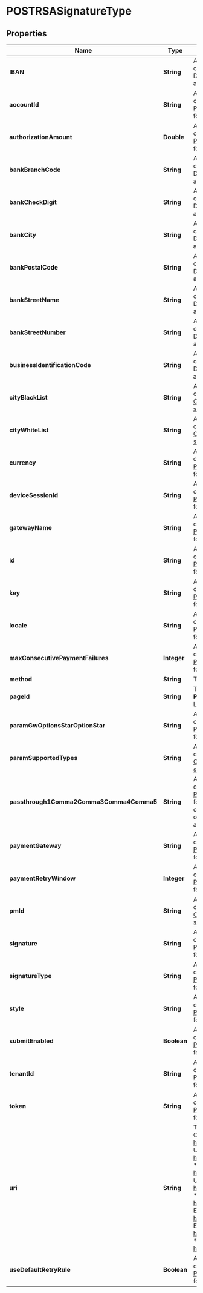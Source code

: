 

# POSTRSASignatureType


## Properties

| Name | Type | Description | Notes |
|------------ | ------------- | ------------- | -------------|
|**IBAN** | **String** | An optional client parameter that can be used for validating client-side HPM parameters specific for Bank Transfer - Direct Debit.  See [Client parameters for Payment Pages 2.0](https://knowledgecenter.zuora.com/Billing/Billing_and_Payments/LA_Hosted_Payment_Pages/B_Payment_Pages_2.0/J_Client_Parameters_for_Payment_Pages_2.0)  and [Validate client-side HPM parameters](https://knowledgecenter.zuora.com/Billing/Billing_and_Payments/LA_Hosted_Payment_Pages/B_Payment_Pages_2.0/F_Generate_the_Digital_Signature_for_Payment_Pages_2.0#Validate_Client-side_HPM_Parameters)  for details.  |  [optional] |
|**accountId** | **String** | An optional client parameter that can be used for validating client-side HPM parameters.  See [Client parameters for Payment Pages 2.0](https://knowledgecenter.zuora.com/Billing/Billing_and_Payments/LA_Hosted_Payment_Pages/B_Payment_Pages_2.0/J_Client_Parameters_for_Payment_Pages_2.0)  and [Validate client-side HPM parameters](https://knowledgecenter.zuora.com/Billing/Billing_and_Payments/LA_Hosted_Payment_Pages/B_Payment_Pages_2.0/F_Generate_the_Digital_Signature_for_Payment_Pages_2.0#Validate_Client-side_HPM_Parameters)  for details.  |  [optional] |
|**authorizationAmount** | **Double** | An optional client parameter that can be used for validating client-side HPM parameters.  See [Client parameters for Payment Pages 2.0](https://knowledgecenter.zuora.com/Billing/Billing_and_Payments/LA_Hosted_Payment_Pages/B_Payment_Pages_2.0/J_Client_Parameters_for_Payment_Pages_2.0)  and [Validate client-side HPM parameters](https://knowledgecenter.zuora.com/Billing/Billing_and_Payments/LA_Hosted_Payment_Pages/B_Payment_Pages_2.0/F_Generate_the_Digital_Signature_for_Payment_Pages_2.0#Validate_Client-side_HPM_Parameters)  for details.  |  [optional] |
|**bankBranchCode** | **String** | An optional client parameter that can be used for validating client-side HPM parameters specific for Bank Transfer - Direct Debit.  See [Client parameters for Payment Pages 2.0](https://knowledgecenter.zuora.com/Billing/Billing_and_Payments/LA_Hosted_Payment_Pages/B_Payment_Pages_2.0/J_Client_Parameters_for_Payment_Pages_2.0)  and [Validate client-side HPM parameters](https://knowledgecenter.zuora.com/Billing/Billing_and_Payments/LA_Hosted_Payment_Pages/B_Payment_Pages_2.0/F_Generate_the_Digital_Signature_for_Payment_Pages_2.0#Validate_Client-side_HPM_Parameters)  for details.  |  [optional] |
|**bankCheckDigit** | **String** | An optional client parameter that can be used for validating client-side HPM parameters specific for Bank Transfer - Direct Debit.  See [Client parameters for Payment Pages 2.0](https://knowledgecenter.zuora.com/Billing/Billing_and_Payments/LA_Hosted_Payment_Pages/B_Payment_Pages_2.0/J_Client_Parameters_for_Payment_Pages_2.0)  and [Validate client-side HPM parameters](https://knowledgecenter.zuora.com/Billing/Billing_and_Payments/LA_Hosted_Payment_Pages/B_Payment_Pages_2.0/F_Generate_the_Digital_Signature_for_Payment_Pages_2.0#Validate_Client-side_HPM_Parameters)  for details.  |  [optional] |
|**bankCity** | **String** | An optional client parameter that can be used for validating client-side HPM parameters specific for Bank Transfer - Direct Debit.  See [Client parameters for Payment Pages 2.0](https://knowledgecenter.zuora.com/Billing/Billing_and_Payments/LA_Hosted_Payment_Pages/B_Payment_Pages_2.0/J_Client_Parameters_for_Payment_Pages_2.0)  and [Validate client-side HPM parameters](https://knowledgecenter.zuora.com/Billing/Billing_and_Payments/LA_Hosted_Payment_Pages/B_Payment_Pages_2.0/F_Generate_the_Digital_Signature_for_Payment_Pages_2.0#Validate_Client-side_HPM_Parameters)  for details.  |  [optional] |
|**bankPostalCode** | **String** | An optional client parameter that can be used for validating client-side HPM parameters specific for Bank Transfer - Direct Debit.  See [Client parameters for Payment Pages 2.0](https://knowledgecenter.zuora.com/Billing/Billing_and_Payments/LA_Hosted_Payment_Pages/B_Payment_Pages_2.0/J_Client_Parameters_for_Payment_Pages_2.0)  and [Validate client-side HPM parameters](https://knowledgecenter.zuora.com/Billing/Billing_and_Payments/LA_Hosted_Payment_Pages/B_Payment_Pages_2.0/F_Generate_the_Digital_Signature_for_Payment_Pages_2.0#Validate_Client-side_HPM_Parameters)  for details.  |  [optional] |
|**bankStreetName** | **String** | An optional client parameter that can be used for validating client-side HPM parameters specific for Bank Transfer - Direct Debit.  See [Client parameters for Payment Pages 2.0](https://knowledgecenter.zuora.com/Billing/Billing_and_Payments/LA_Hosted_Payment_Pages/B_Payment_Pages_2.0/J_Client_Parameters_for_Payment_Pages_2.0)  and [Validate client-side HPM parameters](https://knowledgecenter.zuora.com/Billing/Billing_and_Payments/LA_Hosted_Payment_Pages/B_Payment_Pages_2.0/F_Generate_the_Digital_Signature_for_Payment_Pages_2.0#Validate_Client-side_HPM_Parameters)  for details.  |  [optional] |
|**bankStreetNumber** | **String** | An optional client parameter that can be used for validating client-side HPM parameters specific for Bank Transfer - Direct Debit.  See [Client parameters for Payment Pages 2.0](https://knowledgecenter.zuora.com/Billing/Billing_and_Payments/LA_Hosted_Payment_Pages/B_Payment_Pages_2.0/J_Client_Parameters_for_Payment_Pages_2.0)  and [Validate client-side HPM parameters](https://knowledgecenter.zuora.com/Billing/Billing_and_Payments/LA_Hosted_Payment_Pages/B_Payment_Pages_2.0/F_Generate_the_Digital_Signature_for_Payment_Pages_2.0#Validate_Client-side_HPM_Parameters)  for details.  |  [optional] |
|**businessIdentificationCode** | **String** | An optional client parameter that can be used for validating client-side HPM parameters specific for Bank Transfer - Direct Debit.  See [Client parameters for Payment Pages 2.0](https://knowledgecenter.zuora.com/Billing/Billing_and_Payments/LA_Hosted_Payment_Pages/B_Payment_Pages_2.0/J_Client_Parameters_for_Payment_Pages_2.0)  and [Validate client-side HPM parameters](https://knowledgecenter.zuora.com/Billing/Billing_and_Payments/LA_Hosted_Payment_Pages/B_Payment_Pages_2.0/F_Generate_the_Digital_Signature_for_Payment_Pages_2.0#Validate_Client-side_HPM_Parameters)  for details.  |  [optional] |
|**cityBlackList** | **String** | An optional client parameter that can be used for validating client-side HPM parameters specific for credit cards.  See [Client parameters for Payment Pages 2.0](https://knowledgecenter.zuora.com/Billing/Billing_and_Payments/LA_Hosted_Payment_Pages/B_Payment_Pages_2.0/J_Client_Parameters_for_Payment_Pages_2.0)  and [Validate client-side HPM parameters](https://knowledgecenter.zuora.com/Billing/Billing_and_Payments/LA_Hosted_Payment_Pages/B_Payment_Pages_2.0/F_Generate_the_Digital_Signature_for_Payment_Pages_2.0#Validate_Client-side_HPM_Parameters)  for details.  |  [optional] |
|**cityWhiteList** | **String** | An optional client parameter that can be used for validating client-side HPM parameters specific for credit cards.  See [Client parameters for Payment Pages 2.0](https://knowledgecenter.zuora.com/Billing/Billing_and_Payments/LA_Hosted_Payment_Pages/B_Payment_Pages_2.0/J_Client_Parameters_for_Payment_Pages_2.0)  and [Validate client-side HPM parameters](https://knowledgecenter.zuora.com/Billing/Billing_and_Payments/LA_Hosted_Payment_Pages/B_Payment_Pages_2.0/F_Generate_the_Digital_Signature_for_Payment_Pages_2.0#Validate_Client-side_HPM_Parameters)  for details.  |  [optional] |
|**currency** | **String** | An optional client parameter that can be used for validating client-side HPM parameters.  See [Client parameters for Payment Pages 2.0](https://knowledgecenter.zuora.com/Billing/Billing_and_Payments/LA_Hosted_Payment_Pages/B_Payment_Pages_2.0/J_Client_Parameters_for_Payment_Pages_2.0)  and [Validate client-side HPM parameters](https://knowledgecenter.zuora.com/Billing/Billing_and_Payments/LA_Hosted_Payment_Pages/B_Payment_Pages_2.0/F_Generate_the_Digital_Signature_for_Payment_Pages_2.0#Validate_Client-side_HPM_Parameters)  for details.  |  [optional] |
|**deviceSessionId** | **String** | An optional client parameter that can be used for validating client-side HPM parameters.  See [Client parameters for Payment Pages 2.0](https://knowledgecenter.zuora.com/Billing/Billing_and_Payments/LA_Hosted_Payment_Pages/B_Payment_Pages_2.0/J_Client_Parameters_for_Payment_Pages_2.0)  and [Validate client-side HPM parameters](https://knowledgecenter.zuora.com/Billing/Billing_and_Payments/LA_Hosted_Payment_Pages/B_Payment_Pages_2.0/F_Generate_the_Digital_Signature_for_Payment_Pages_2.0#Validate_Client-side_HPM_Parameters)  for details.  |  [optional] |
|**gatewayName** | **String** | An optional client parameter that can be used for validating client-side HPM parameters.  See [Client parameters for Payment Pages 2.0](https://knowledgecenter.zuora.com/Billing/Billing_and_Payments/LA_Hosted_Payment_Pages/B_Payment_Pages_2.0/J_Client_Parameters_for_Payment_Pages_2.0)  and [Validate client-side HPM parameters](https://knowledgecenter.zuora.com/Billing/Billing_and_Payments/LA_Hosted_Payment_Pages/B_Payment_Pages_2.0/F_Generate_the_Digital_Signature_for_Payment_Pages_2.0#Validate_Client-side_HPM_Parameters)  for details.  |  [optional] |
|**id** | **String** | An optional client parameter that can be used for validating client-side HPM parameters.  See [Client parameters for Payment Pages 2.0](https://knowledgecenter.zuora.com/Billing/Billing_and_Payments/LA_Hosted_Payment_Pages/B_Payment_Pages_2.0/J_Client_Parameters_for_Payment_Pages_2.0)  and [Validate client-side HPM parameters](https://knowledgecenter.zuora.com/Billing/Billing_and_Payments/LA_Hosted_Payment_Pages/B_Payment_Pages_2.0/F_Generate_the_Digital_Signature_for_Payment_Pages_2.0#Validate_Client-side_HPM_Parameters)  for details.  |  [optional] |
|**key** | **String** | An optional client parameter that can be used for validating client-side HPM parameters.  See [Client parameters for Payment Pages 2.0](https://knowledgecenter.zuora.com/Billing/Billing_and_Payments/LA_Hosted_Payment_Pages/B_Payment_Pages_2.0/J_Client_Parameters_for_Payment_Pages_2.0)  and [Validate client-side HPM parameters](https://knowledgecenter.zuora.com/Billing/Billing_and_Payments/LA_Hosted_Payment_Pages/B_Payment_Pages_2.0/F_Generate_the_Digital_Signature_for_Payment_Pages_2.0#Validate_Client-side_HPM_Parameters)  for details.  |  [optional] |
|**locale** | **String** | An optional client parameter that can be used for validating client-side HPM parameters.  See [Client parameters for Payment Pages 2.0](https://knowledgecenter.zuora.com/Billing/Billing_and_Payments/LA_Hosted_Payment_Pages/B_Payment_Pages_2.0/J_Client_Parameters_for_Payment_Pages_2.0)  and [Validate client-side HPM parameters](https://knowledgecenter.zuora.com/Billing/Billing_and_Payments/LA_Hosted_Payment_Pages/B_Payment_Pages_2.0/F_Generate_the_Digital_Signature_for_Payment_Pages_2.0#Validate_Client-side_HPM_Parameters)  for details.  |  [optional] |
|**maxConsecutivePaymentFailures** | **Integer** | An optional client parameter that can be used for validating client-side HPM parameters.  See [Client parameters for Payment Pages 2.0](https://knowledgecenter.zuora.com/Billing/Billing_and_Payments/LA_Hosted_Payment_Pages/B_Payment_Pages_2.0/J_Client_Parameters_for_Payment_Pages_2.0)  and [Validate client-side HPM parameters](https://knowledgecenter.zuora.com/Billing/Billing_and_Payments/LA_Hosted_Payment_Pages/B_Payment_Pages_2.0/F_Generate_the_Digital_Signature_for_Payment_Pages_2.0#Validate_Client-side_HPM_Parameters)  for details.  |  [optional] |
|**method** | **String** | The type of the request. Set it to POST.  |  |
|**pageId** | **String** | The page id of your Payment Pages 2.0 form. Click **Show Page Id** next to the Payment Page name in the Hosted Page List to retrieve the page id.  |  |
|**paramGwOptionsStarOptionStar** | **String** | An optional client parameter that can be used for validating client-side HPM parameters.  See [Client parameters for Payment Pages 2.0](https://knowledgecenter.zuora.com/Billing/Billing_and_Payments/LA_Hosted_Payment_Pages/B_Payment_Pages_2.0/J_Client_Parameters_for_Payment_Pages_2.0)  and [Validate client-side HPM parameters](https://knowledgecenter.zuora.com/Billing/Billing_and_Payments/LA_Hosted_Payment_Pages/B_Payment_Pages_2.0/F_Generate_the_Digital_Signature_for_Payment_Pages_2.0#Validate_Client-side_HPM_Parameters)  for details.  |  [optional] |
|**paramSupportedTypes** | **String** | An optional client parameter that can be used for validating client-side HPM parameters specific for credit cards.  See [Client parameters for Payment Pages 2.0](https://knowledgecenter.zuora.com/Billing/Billing_and_Payments/LA_Hosted_Payment_Pages/B_Payment_Pages_2.0/J_Client_Parameters_for_Payment_Pages_2.0)  and [Validate client-side HPM parameters](https://knowledgecenter.zuora.com/Billing/Billing_and_Payments/LA_Hosted_Payment_Pages/B_Payment_Pages_2.0/F_Generate_the_Digital_Signature_for_Payment_Pages_2.0#Validate_Client-side_HPM_Parameters)  for details.  |  [optional] |
|**passthrough1Comma2Comma3Comma4Comma5** | **String** | An optional client parameter that can be used for validating client-side HPM parameters.  See [Client parameters for Payment Pages 2.0](https://knowledgecenter.zuora.com/Billing/Billing_and_Payments/LA_Hosted_Payment_Pages/B_Payment_Pages_2.0/J_Client_Parameters_for_Payment_Pages_2.0)  and [Validate client-side HPM parameters](https://knowledgecenter.zuora.com/Billing/Billing_and_Payments/LA_Hosted_Payment_Pages/B_Payment_Pages_2.0/F_Generate_the_Digital_Signature_for_Payment_Pages_2.0#Validate_Client-side_HPM_Parameters)  for details.  Note: Although up to 15 passthrough parameters can be supported when passing in your client parameters, only the first 5 parameters are used for signature generation and validation.  |  [optional] |
|**paymentGateway** | **String** | An optional client parameter that can be used for validating client-side HPM parameters.  See [Client parameters for Payment Pages 2.0](https://knowledgecenter.zuora.com/Billing/Billing_and_Payments/LA_Hosted_Payment_Pages/B_Payment_Pages_2.0/J_Client_Parameters_for_Payment_Pages_2.0)  and [Validate client-side HPM parameters](https://knowledgecenter.zuora.com/Billing/Billing_and_Payments/LA_Hosted_Payment_Pages/B_Payment_Pages_2.0/F_Generate_the_Digital_Signature_for_Payment_Pages_2.0#Validate_Client-side_HPM_Parameters)  for details.  |  [optional] |
|**paymentRetryWindow** | **Integer** | An optional client parameter that can be used for validating client-side HPM parameters.  See [Client parameters for Payment Pages 2.0](https://knowledgecenter.zuora.com/Billing/Billing_and_Payments/LA_Hosted_Payment_Pages/B_Payment_Pages_2.0/J_Client_Parameters_for_Payment_Pages_2.0)  and [Validate client-side HPM parameters](https://knowledgecenter.zuora.com/Billing/Billing_and_Payments/LA_Hosted_Payment_Pages/B_Payment_Pages_2.0/F_Generate_the_Digital_Signature_for_Payment_Pages_2.0#Validate_Client-side_HPM_Parameters)  for details.  |  [optional] |
|**pmId** | **String** | An optional client parameter that can be used for validating client-side HPM parameters specific for credit cards.  See [Client parameters for Payment Pages 2.0](https://knowledgecenter.zuora.com/Billing/Billing_and_Payments/LA_Hosted_Payment_Pages/B_Payment_Pages_2.0/J_Client_Parameters_for_Payment_Pages_2.0)  and [Validate client-side HPM parameters](https://knowledgecenter.zuora.com/Billing/Billing_and_Payments/LA_Hosted_Payment_Pages/B_Payment_Pages_2.0/F_Generate_the_Digital_Signature_for_Payment_Pages_2.0#Validate_Client-side_HPM_Parameters)  for details.  |  [optional] |
|**signature** | **String** | An optional client parameter that can be used for validating client-side HPM parameters.  See [Client parameters for Payment Pages 2.0](https://knowledgecenter.zuora.com/Billing/Billing_and_Payments/LA_Hosted_Payment_Pages/B_Payment_Pages_2.0/J_Client_Parameters_for_Payment_Pages_2.0)  and [Validate client-side HPM parameters](https://knowledgecenter.zuora.com/Billing/Billing_and_Payments/LA_Hosted_Payment_Pages/B_Payment_Pages_2.0/F_Generate_the_Digital_Signature_for_Payment_Pages_2.0#Validate_Client-side_HPM_Parameters)  for details.  |  [optional] |
|**signatureType** | **String** | An optional client parameter that can be used for validating client-side HPM parameters.  See [Client parameters for Payment Pages 2.0](https://knowledgecenter.zuora.com/Billing/Billing_and_Payments/LA_Hosted_Payment_Pages/B_Payment_Pages_2.0/J_Client_Parameters_for_Payment_Pages_2.0)  and [Validate client-side HPM parameters](https://knowledgecenter.zuora.com/Billing/Billing_and_Payments/LA_Hosted_Payment_Pages/B_Payment_Pages_2.0/F_Generate_the_Digital_Signature_for_Payment_Pages_2.0#Validate_Client-side_HPM_Parameters)  for details.  |  [optional] |
|**style** | **String** | An optional client parameter that can be used for validating client-side HPM parameters.  See [Client parameters for Payment Pages 2.0](https://knowledgecenter.zuora.com/Billing/Billing_and_Payments/LA_Hosted_Payment_Pages/B_Payment_Pages_2.0/J_Client_Parameters_for_Payment_Pages_2.0)  and [Validate client-side HPM parameters](https://knowledgecenter.zuora.com/Billing/Billing_and_Payments/LA_Hosted_Payment_Pages/B_Payment_Pages_2.0/F_Generate_the_Digital_Signature_for_Payment_Pages_2.0#Validate_Client-side_HPM_Parameters)  for details.  |  [optional] |
|**submitEnabled** | **Boolean** | An optional client parameter that can be used for validating client-side HPM parameters.  See [Client parameters for Payment Pages 2.0](https://knowledgecenter.zuora.com/Billing/Billing_and_Payments/LA_Hosted_Payment_Pages/B_Payment_Pages_2.0/J_Client_Parameters_for_Payment_Pages_2.0)  and [Validate client-side HPM parameters](https://knowledgecenter.zuora.com/Billing/Billing_and_Payments/LA_Hosted_Payment_Pages/B_Payment_Pages_2.0/F_Generate_the_Digital_Signature_for_Payment_Pages_2.0#Validate_Client-side_HPM_Parameters)  for details.  |  [optional] |
|**tenantId** | **String** | An optional client parameter that can be used for validating client-side HPM parameters.  See [Client parameters for Payment Pages 2.0](https://knowledgecenter.zuora.com/Billing/Billing_and_Payments/LA_Hosted_Payment_Pages/B_Payment_Pages_2.0/J_Client_Parameters_for_Payment_Pages_2.0)  and [Validate client-side HPM parameters](https://knowledgecenter.zuora.com/Billing/Billing_and_Payments/LA_Hosted_Payment_Pages/B_Payment_Pages_2.0/F_Generate_the_Digital_Signature_for_Payment_Pages_2.0#Validate_Client-side_HPM_Parameters)  for details.  |  [optional] |
|**token** | **String** | An optional client parameter that can be used for validating client-side HPM parameters.  See [Client parameters for Payment Pages 2.0](https://knowledgecenter.zuora.com/Billing/Billing_and_Payments/LA_Hosted_Payment_Pages/B_Payment_Pages_2.0/J_Client_Parameters_for_Payment_Pages_2.0)  and [Validate client-side HPM parameters](https://knowledgecenter.zuora.com/Billing/Billing_and_Payments/LA_Hosted_Payment_Pages/B_Payment_Pages_2.0/F_Generate_the_Digital_Signature_for_Payment_Pages_2.0#Validate_Client-side_HPM_Parameters)  for details.  |  [optional] |
|**uri** | **String** | The URL that the Payment Page will be served from. * For US Cloud 1 Production environment: Use https://na.zuora.com/apps/PublicHostedPageLite.do * For US Cloud 1 Sandbox environment: Use https://sandbox.na.zuora.com/apps/PublicHostedPageLite.do * For US Cloud 2 Production environment: Use https://www.zuora.com/apps/PublicHostedPageLite.do * For US Cloud 2 API Sandbox environment: Use https://apisandbox.zuora.com/apps/PublicHostedPageLite.do * For US Central Sandbox environment: Use https://test.zuora.com/apps/PublicHostedPageLite.do * For EU Cloud Production environment: Use https://eu.zuora.com/apps/PublicHostedPageLite.do * For EU Cloud Sandbox environment: Use https://sandbox.eu.zuora.com/apps/PublicHostedPageLite.do * For EU Central Sandbox environment: Use https://test.eu.zuora.com/apps/PublicHostedPageLite.do  |  |
|**useDefaultRetryRule** | **Boolean** | An optional client parameter that can be used for validating client-side HPM parameters.  See [Client parameters for Payment Pages 2.0](https://knowledgecenter.zuora.com/Billing/Billing_and_Payments/LA_Hosted_Payment_Pages/B_Payment_Pages_2.0/J_Client_Parameters_for_Payment_Pages_2.0)  and [Validate client-side HPM parameters](https://knowledgecenter.zuora.com/Billing/Billing_and_Payments/LA_Hosted_Payment_Pages/B_Payment_Pages_2.0/F_Generate_the_Digital_Signature_for_Payment_Pages_2.0#Validate_Client-side_HPM_Parameters)  for details.  |  [optional] |



